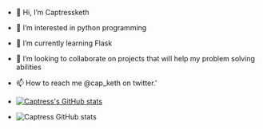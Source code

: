 - 👋 Hi, I’m Captressketh
- 👀 I’m interested in python programming
- 🌱 I’m currently learning Flask
- 💞️ I’m looking to collaborate on projects that will help my problem solving abilities
- 📫 How to reach me @cap_keth on twitter.'

- [![Captress's GitHub stats](https://github-readme-stats.vercel.app/api?username=Captressketh001)](https://github.com/anuraghazra/github-readme-stats)
- ![Captress GitHub stats](https://github-readme-stats.vercel.app/api?username=Captressketh001&show_icons=true&theme=radical)

<!---
Captressketh001/Captressketh001 is a ✨ special ✨ repository because its `README.md` (this file) appears on your GitHub profile.
You can click the Preview link to take a look at your changes.
--->
